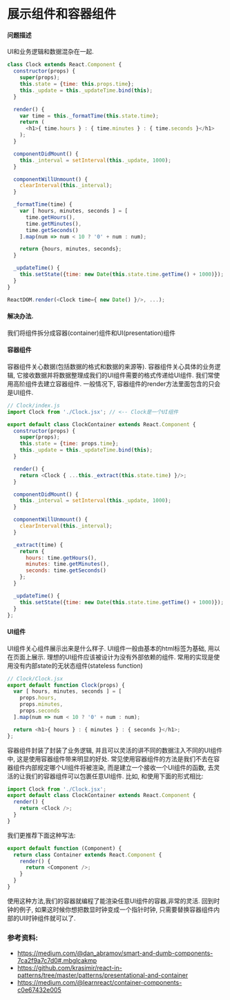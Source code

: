 # 展示组件和容器组件

#### 问题描述
UI和业务逻辑和数据混杂在一起.
```javascript
class Clock extends React.Component {
  constructor(props) {
    super(props);
    this.state = {time: this.props.time};
    this._update = this._updateTime.bind(this);
  }

  render() {
    var time = this._formatTime(this.state.time);
    return (
      <h1>{ time.hours } : { time.minutes } : { time.seconds }</h1>
    );
  }

  componentDidMount() {
    this._interval = setInterval(this._update, 1000);
  }

  componentWillUnmount() {
    clearInterval(this._interval);
  }

  _formatTime(time) {
    var [ hours, minutes, seconds ] = [
      time.getHours(),
      time.getMinutes(),
      time.getSeconds()
    ].map(num => num < 10 ? '0' + num : num);

    return {hours, minutes, seconds};
  }

  _updateTime() {
    this.setState({time: new Date(this.state.time.getTime() + 1000)});
  }
}

ReactDOM.render(<Clock time={ new Date() }/>, ...);
```
#### 解决办法.

我们将组件拆分成容器(container)组件和UI(presentation)组件

#### 容器组件
容器组件关心数据(包括数据的格式和数据的来源等). 容器组件关心具体的业务逻辑, 它接收数据并将数据整理成我们的UI组件需要的格式传递给UI组件. 
我们常使用高阶组件去建立容器组件.
一般情况下, 容器组件的render方法里面包含的只会是UI组件.

```javascript
// Clock/index.js
import Clock from './Clock.jsx'; // <-- Clock是一个UI组件

export default class ClockContainer extends React.Component {
  constructor(props) {
    super(props);
    this.state = {time: props.time};
    this._update = this._updateTime.bind(this);
  }

  render() {
    return <Clock { ...this._extract(this.state.time) }/>;
  }

  componentDidMount() {
    this._interval = setInterval(this._update, 1000);
  }

  componentWillUnmount() {
    clearInterval(this._interval);
  }

  _extract(time) {
    return {
      hours: time.getHours(),
      minutes: time.getMinutes(),
      seconds: time.getSeconds()
    };
  }

  _updateTime() {
    this.setState({time: new Date(this.state.time.getTime() + 1000)});
  }
};
```
#### UI组件
UI组件关心组件展示出来是什么样子. UI组件一般由基本的html标签为基础, 用以在页面上展示. 
理想的UI组件应该被设计为没有外部依赖的组件. 常用的实现是使用没有内部state的无状态组件(stateless function)

```javascript
// Clock/Clock.jsx
export default function Clock(props) {
  var [ hours, minutes, seconds ] = [
    props.hours,
    props.minutes,
    props.seconds
  ].map(num => num < 10 ? '0' + num : num);

  return <h1>{ hours } : { minutes } : { seconds }</h1>;
};
```
容器组件封装了封装了业务逻辑, 并且可以灵活的讲不同的数据注入不同的UI组件中, 这是使用容器组件带来明显的好处.
常见使用容器组件的方法是我们不去在容器组件内部规定哪个UI组件将被渲染, 而是建立一个接收一个UI组件的函数, 去灵活的让我们的容器组件可以包裹任意UI组件.
比如, 和使用下面的形式相比:

```javascript
import Clock from './Clock.jsx';
export default class ClockContainer extends React.Component {
  render() {
    return <Clock />;
  }
}
```

我们更推荐下面这种写法:

```javascript
export default function (Component) {
  return class Container extends React.Component {
    render() {
      return <Component />;
    }
  }
}
```
使用这种方法,我们的容器就编程了能渲染任意UI组件的容器,非常的灵活.
回到时钟的例子, 如果这时候你想把数显时钟变成一个指针时钟, 只需要替换容器组件内部的UI时钟组件就可以了.

### 参考资料:
 - https://medium.com/@dan_abramov/smart-and-dumb-components-7ca2f9a7c7d0#.mbglcakmp
 - https://github.com/krasimir/react-in-patterns/tree/master/patterns/presentational-and-container
 - https://medium.com/@learnreact/container-components-c0e67432e005
